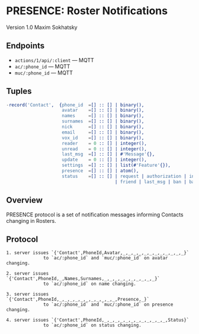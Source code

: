 PRESENCE: Roster Notifications
==============================

Version 1.0 Maxim Sokhatsky

Endpoints
--------

* `actions/1/api/:client` — MQTT
* `ac/:phone_id` — MQTT
* `muc/:phone_id` — MQTT

Tuples
------

```erlang
-record('Contact',  {phone_id  =[] :: [] | binary(),
                     avatar    =[] :: [] | binary(),
                     names     =[] :: [] | binary(),
                     surnames  =[] :: [] | binary(),
                     nick      =[] :: [] | binary(),
                     email     =[] :: [] | binary(),
                     vox_id    =[] :: [] | binary(),
                     reader    = 0 :: [] | integer(),
                     unread    = 0 :: [] | integer(),
                     last_msg  =[] :: [] | #'Message'{},
                     update    = 0 :: [] | integer(),
                     settings  =[] :: [] | list(#'Feature'{}),
                     presence  =[] :: [] | atom(),
                     status    =[] :: [] | request | authorization | internal
                                         | friend | last_msg | ban | banned | deleted }).
```

Overview
--------

PRESENCE protocol is a set of notification messages informing Contacts changing in Rosters.

Protocol
--------

```
1. server issues `{'Contact',PhoneId,Avatar,_,_,_,_,_,_,_,_,_,_,_,_}`
              to `ac/:phone_id` and `muc/:phone_id` on avatar changing.
```

```
2. server issues `{'Contact',PhoneId,_,Names,Surnames,_,_,_,_,_,_,_,_,_,_}`
              to `ac/:phone_id` on name changing.
```

```
3. server issues `{'Contact',PhoneId,_,_,_,_,_,_,_,_,_,_,_,Presence,_}`
              to `ac/:phone_id` and `muc/:phone_id` on presence changing.
```

```
4. server issues `{'Contact',PhoneId,_,_,_,_,_,_,_,_,_,_,_,_,Status}`
              to `ac/:phone_id` on status changing.
```
